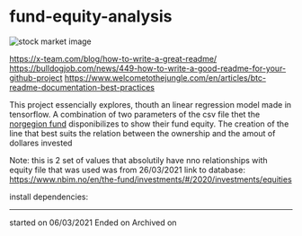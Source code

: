 # fund-equity-analysis
![stock market image](https://www.incomeinvestors.com/wp-content/uploads/2017/11/STWD-Stock.jpg)


https://x-team.com/blog/how-to-write-a-great-readme/
https://bulldogjob.com/news/449-how-to-write-a-good-readme-for-your-github-project
https://www.welcometothejungle.com/en/articles/btc-readme-documentation-best-practices

This project essencially explores, thouth an linear regression model made in tensorflow. A combination of two parameters of the csv file thet the
[norgegion fund](https://www.nbim.no/)
disponibilizes to show their fund equity. The creation of the line that best suits the relation between the ownership and the amout of dollares invested


Note: this is 2 set of values that absolutily have nno relationships with
equity file that was used was from 26/03/2021
link to database: https://www.nbim.no/en/the-fund/investments/#/2020/investments/equities


install dependencies:


-----
started on 06/03/2021
Ended on 
Archived on
